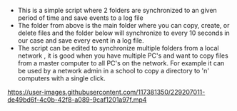 - This is a simple script where 2 folders are synchronized to an given period of time and save events to a log file 
- The folder from above is the main folder where you can
copy, create, or delete files and the folder below will synchronize to every 10 seconds in our case and save every event in a log file.
- The script can be edited to synchronize multiple folders from a local network , it is good when you have multiple PC's and want to copy files from a master computer to all PC's on the network. For example it can be used by a network admin in a school to copy a directory to 'n' computers with a single click.

https://user-images.githubusercontent.com/117381350/229207011-de49bd6f-4c0b-42f8-a089-9caf1201a97f.mp4
